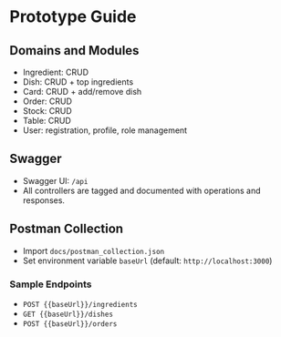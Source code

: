 # Prototype Guide

## Domains and Modules
- Ingredient: CRUD
- Dish: CRUD + top ingredients
- Card: CRUD + add/remove dish
- Order: CRUD
- Stock: CRUD
- Table: CRUD
- User: registration, profile, role management

## Swagger
- Swagger UI: `/api`
- All controllers are tagged and documented with operations and responses.

## Postman Collection
- Import `docs/postman_collection.json`
- Set environment variable `baseUrl` (default: `http://localhost:3000`)

### Sample Endpoints
- `POST {{baseUrl}}/ingredients`
- `GET {{baseUrl}}/dishes`
- `POST {{baseUrl}}/orders`